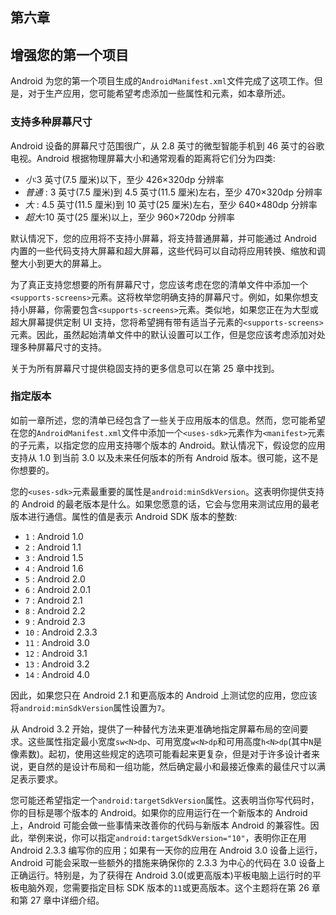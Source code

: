 ## 第六章

## 增强您的第一个项目

Android 为您的第一个项目生成的`AndroidManifest.xml`文件完成了这项工作。但是，对于生产应用，您可能希望考虑添加一些属性和元素，如本章所述。

### 支持多种屏幕尺寸

Android 设备的屏幕尺寸范围很广，从 2.8 英寸的微型智能手机到 46 英寸的谷歌电视。Android 根据物理屏幕大小和通常观看的距离将它们分为四类:

*   *小*:3 英寸(7.5 厘米)以下，至少 426×320dp 分辨率
*   *普通* : 3 英寸(7.5 厘米)到 4.5 英寸(11.5 厘米)左右，至少 470×320dp 分辨率
*   *大* : 4.5 英寸(11.5 厘米)到 10 英寸(25 厘米)左右，至少 640×480dp 分辨率
*   *超大*:10 英寸(25 厘米)以上，至少 960×720dp 分辨率

默认情况下，您的应用将不支持小屏幕，将支持普通屏幕，并可能通过 Android 内置的一些代码支持大屏幕和超大屏幕，这些代码可以自动将应用转换、缩放和调整大小到更大的屏幕上。

为了真正支持您想要的所有屏幕尺寸，您应该考虑在您的清单文件中添加一个`<supports-screens>`元素。这将枚举您明确支持的屏幕尺寸。例如，如果你想支持小屏幕，你需要包含`<supports-screens>`元素。类似地，如果您正在为大型或超大屏幕提供定制 UI 支持，您将希望拥有带有适当子元素的`<supports-screens>`元素。因此，虽然起始清单文件中的默认设置可以工作，但是您应该考虑添加对处理多种屏幕尺寸的支持。

关于为所有屏幕尺寸提供稳固支持的更多信息可以在第 25 章中找到。

### 指定版本

如前一章所述，您的清单已经包含了一些关于应用版本的信息。然而，您可能希望在您的`AndroidManifest.xml`文件中添加一个`<uses-sdk>`元素作为`<manifest>`元素的子元素，以指定您的应用支持哪个版本的 Android。默认情况下，假设您的应用支持从 1.0 到当前 3.0 以及未来任何版本的所有 Android 版本。很可能，这不是你想要的。

您的`<uses-sdk>`元素最重要的属性是`android:minSdkVersion`。这表明你提供支持的 Android 的最老版本是什么。如果您愿意的话，它会与您用来测试应用的最老版本进行通信。属性的值是表示 Android SDK 版本的整数:

*   `1` : Android 1.0
*   `2` : Android 1.1
*   `3` : Android 1.5
*   `4` : Android 1.6
*   `5` : Android 2.0
*   `6` : Android 2.0.1
*   `7` : Android 2.1
*   `8` : Android 2.2
*   `9` : Android 2.3
*   `10` : Android 2.3.3
*   `11` : Android 3.0
*   `12` : Android 3.1
*   `13` : Android 3.2
*   `14` : Android 4.0

因此，如果您只在 Android 2.1 和更高版本的 Android 上测试您的应用，您应该将`android:minSdkVersion`属性设置为`7`。

从 Android 3.2 开始，提供了一种替代方法来更准确地指定屏幕布局的空间要求。这些属性指定最小宽度`sw<N>dp`、可用宽度`w<N>dp`和可用高度`h<N>dp`(其中`N`是像素数)。起初，使用这些规定的选项可能看起来更复杂，但是对于许多设计者来说，更自然的是设计布局和一组功能，然后确定最小和最接近像素的最佳尺寸以满足表示要求。

您可能还希望指定一个`android:targetSdkVersion`属性。这表明当你写代码时，你的目标是哪个版本的 Android。如果你的应用运行在一个新版本的 Android 上，Android 可能会做一些事情来改善你的代码与新版本 Android 的兼容性。因此，举例来说，你可以指定`android:targetSdkVersion="10"`，表明你正在用 Android 2.3.3 编写你的应用；如果有一天你的应用在 Android 3.0 设备上运行，Android 可能会采取一些额外的措施来确保你的 2.3.3 为中心的代码在 3.0 设备上正确运行。特别是，为了获得在 Android 3.0(或更高版本)平板电脑上运行时的平板电脑外观，您需要指定目标 SDK 版本的`11`或更高版本。这个主题将在第 26 章和第 27 章中详细介绍。